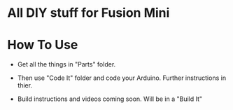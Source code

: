 # All DIY stuff for Fusion Mini 

# How To Use

  - Get all the things in "Parts" folder.

  - Then use "Code It" folder and code your Arduino. Further instructions in thier.

  - Build instructions and videos coming soon. Will be in a "Build It"
